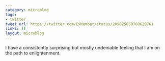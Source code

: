```yaml
---
category: microblog
tags:
- twitter
tweet_url: https://twitter.com/ExMember/status/209825850768629761
links: []
layout: microblog
---
```

I have a consistently surprising but mostly undeniable feeling that I am on the path to enlightenment.
